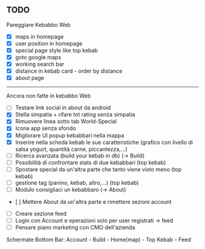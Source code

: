 ## TODO

Pareggiare Kebabbo Web

- [x] maps in homepage
- [x] user position in homepage
- [x] special page style like top kebab
- [x] goto google maps
- [x] working search bar
- [x] distance in kebab card - order by distance
- [x] about page

---

Ancora non fatte in kebabbo Web

- [ ] Testare link social in about da android
- [x] Stella simpatia + rifare tot rating senza simpatia
- [x] Rimuovere linea sotto tab World-Special
- [x] Icona app senza sfondo
- [x] Migliorare UI popup kebabbari nella mappa
- [x] Inserire nella scheda kebab le sue caratteristiche (grafico con livello di salsa yogurt, quantità carne, piccantezza,...)
- [ ] Ricerca avanzata (build your kebab in db) (-> Build)
- [ ] Possibilità di confrontare stats di due kebabbari (top kebab)
- [ ] Spostare special da un'altra parte che tanto viene visto meno (top kebab)
- [ ] gestione tag (panino, kebab, altro,...) (top kebab)
- [ ] Modulo consigliaci un kebabbaro (-> About)
- [ ] Mettere About da un'altra parte e rimettere sezioni account
- [ ] Creare sezione feed
- [ ] Login con Account e operazioni solo per user registrati -> feed
- [ ] Pensare piano marketing con CMO dell'azienda

Schermate Bottom Bar:
Account - Build - Home(map) - Top Kebab - Feed